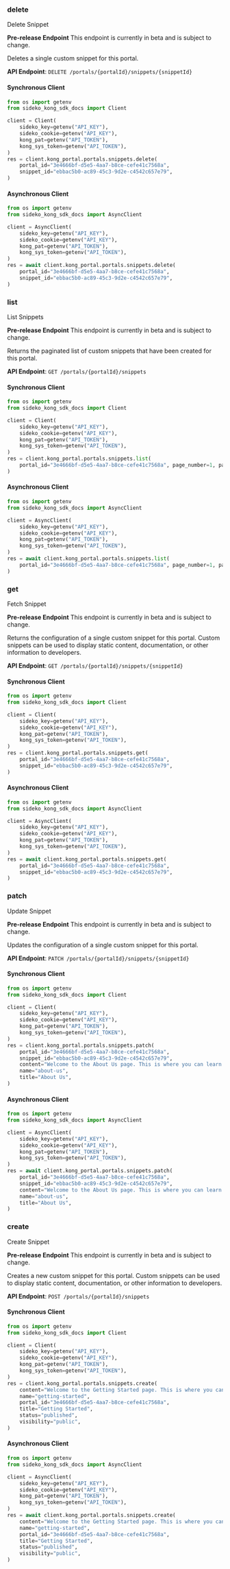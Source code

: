
### delete <a name="delete"></a>
Delete Snippet

**Pre-release Endpoint**
This endpoint is currently in beta and is subject to change.

Deletes a single custom snippet for this portal.

**API Endpoint**: `DELETE /portals/{portalId}/snippets/{snippetId}`

#### Synchronous Client

```python
from os import getenv
from sideko_kong_sdk_docs import Client

client = Client(
    sideko_key=getenv("API_KEY"),
    sideko_cookie=getenv("API_KEY"),
    kong_pat=getenv("API_TOKEN"),
    kong_sys_token=getenv("API_TOKEN"),
)
res = client.kong_portal.portals.snippets.delete(
    portal_id="3e4666bf-d5e5-4aa7-b8ce-cefe41c7568a",
    snippet_id="ebbac5b0-ac89-45c3-9d2e-c4542c657e79",
)
```

#### Asynchronous Client

```python
from os import getenv
from sideko_kong_sdk_docs import AsyncClient

client = AsyncClient(
    sideko_key=getenv("API_KEY"),
    sideko_cookie=getenv("API_KEY"),
    kong_pat=getenv("API_TOKEN"),
    kong_sys_token=getenv("API_TOKEN"),
)
res = await client.kong_portal.portals.snippets.delete(
    portal_id="3e4666bf-d5e5-4aa7-b8ce-cefe41c7568a",
    snippet_id="ebbac5b0-ac89-45c3-9d2e-c4542c657e79",
)
```

### list <a name="list"></a>
List Snippets

**Pre-release Endpoint**
This endpoint is currently in beta and is subject to change.

Returns the paginated list of custom snippets that have been created for this portal.

**API Endpoint**: `GET /portals/{portalId}/snippets`

#### Synchronous Client

```python
from os import getenv
from sideko_kong_sdk_docs import Client

client = Client(
    sideko_key=getenv("API_KEY"),
    sideko_cookie=getenv("API_KEY"),
    kong_pat=getenv("API_TOKEN"),
    kong_sys_token=getenv("API_TOKEN"),
)
res = client.kong_portal.portals.snippets.list(
    portal_id="3e4666bf-d5e5-4aa7-b8ce-cefe41c7568a", page_number=1, page_size=10
)
```

#### Asynchronous Client

```python
from os import getenv
from sideko_kong_sdk_docs import AsyncClient

client = AsyncClient(
    sideko_key=getenv("API_KEY"),
    sideko_cookie=getenv("API_KEY"),
    kong_pat=getenv("API_TOKEN"),
    kong_sys_token=getenv("API_TOKEN"),
)
res = await client.kong_portal.portals.snippets.list(
    portal_id="3e4666bf-d5e5-4aa7-b8ce-cefe41c7568a", page_number=1, page_size=10
)
```

### get <a name="get"></a>
Fetch Snippet

**Pre-release Endpoint**
This endpoint is currently in beta and is subject to change.

Returns the configuration of a single custom snippet for this portal. Custom snippets can be used to display static content, documentation, or other information to developers.

**API Endpoint**: `GET /portals/{portalId}/snippets/{snippetId}`

#### Synchronous Client

```python
from os import getenv
from sideko_kong_sdk_docs import Client

client = Client(
    sideko_key=getenv("API_KEY"),
    sideko_cookie=getenv("API_KEY"),
    kong_pat=getenv("API_TOKEN"),
    kong_sys_token=getenv("API_TOKEN"),
)
res = client.kong_portal.portals.snippets.get(
    portal_id="3e4666bf-d5e5-4aa7-b8ce-cefe41c7568a",
    snippet_id="ebbac5b0-ac89-45c3-9d2e-c4542c657e79",
)
```

#### Asynchronous Client

```python
from os import getenv
from sideko_kong_sdk_docs import AsyncClient

client = AsyncClient(
    sideko_key=getenv("API_KEY"),
    sideko_cookie=getenv("API_KEY"),
    kong_pat=getenv("API_TOKEN"),
    kong_sys_token=getenv("API_TOKEN"),
)
res = await client.kong_portal.portals.snippets.get(
    portal_id="3e4666bf-d5e5-4aa7-b8ce-cefe41c7568a",
    snippet_id="ebbac5b0-ac89-45c3-9d2e-c4542c657e79",
)
```

### patch <a name="patch"></a>
Update Snippet

**Pre-release Endpoint**
This endpoint is currently in beta and is subject to change.

Updates the configuration of a single custom snippet for this portal.

**API Endpoint**: `PATCH /portals/{portalId}/snippets/{snippetId}`

#### Synchronous Client

```python
from os import getenv
from sideko_kong_sdk_docs import Client

client = Client(
    sideko_key=getenv("API_KEY"),
    sideko_cookie=getenv("API_KEY"),
    kong_pat=getenv("API_TOKEN"),
    kong_sys_token=getenv("API_TOKEN"),
)
res = client.kong_portal.portals.snippets.patch(
    portal_id="3e4666bf-d5e5-4aa7-b8ce-cefe41c7568a",
    snippet_id="ebbac5b0-ac89-45c3-9d2e-c4542c657e79",
    content="Welcome to the About Us page. This is where you can learn about our company.",
    name="about-us",
    title="About Us",
)
```

#### Asynchronous Client

```python
from os import getenv
from sideko_kong_sdk_docs import AsyncClient

client = AsyncClient(
    sideko_key=getenv("API_KEY"),
    sideko_cookie=getenv("API_KEY"),
    kong_pat=getenv("API_TOKEN"),
    kong_sys_token=getenv("API_TOKEN"),
)
res = await client.kong_portal.portals.snippets.patch(
    portal_id="3e4666bf-d5e5-4aa7-b8ce-cefe41c7568a",
    snippet_id="ebbac5b0-ac89-45c3-9d2e-c4542c657e79",
    content="Welcome to the About Us page. This is where you can learn about our company.",
    name="about-us",
    title="About Us",
)
```

### create <a name="create"></a>
Create Snippet

**Pre-release Endpoint**
This endpoint is currently in beta and is subject to change.

Creates a new custom snippet for this portal. Custom snippets can be used to display static content, documentation, or other information to developers.

**API Endpoint**: `POST /portals/{portalId}/snippets`

#### Synchronous Client

```python
from os import getenv
from sideko_kong_sdk_docs import Client

client = Client(
    sideko_key=getenv("API_KEY"),
    sideko_cookie=getenv("API_KEY"),
    kong_pat=getenv("API_TOKEN"),
    kong_sys_token=getenv("API_TOKEN"),
)
res = client.kong_portal.portals.snippets.create(
    content="Welcome to the Getting Started page. This is where you can learn how to use our APIs.",
    name="getting-started",
    portal_id="3e4666bf-d5e5-4aa7-b8ce-cefe41c7568a",
    title="Getting Started",
    status="published",
    visibility="public",
)
```

#### Asynchronous Client

```python
from os import getenv
from sideko_kong_sdk_docs import AsyncClient

client = AsyncClient(
    sideko_key=getenv("API_KEY"),
    sideko_cookie=getenv("API_KEY"),
    kong_pat=getenv("API_TOKEN"),
    kong_sys_token=getenv("API_TOKEN"),
)
res = await client.kong_portal.portals.snippets.create(
    content="Welcome to the Getting Started page. This is where you can learn how to use our APIs.",
    name="getting-started",
    portal_id="3e4666bf-d5e5-4aa7-b8ce-cefe41c7568a",
    title="Getting Started",
    status="published",
    visibility="public",
)
```
